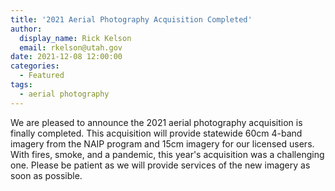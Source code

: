 ```yaml
---
title: '2021 Aerial Photography Acquisition Completed'
author:
  display_name: Rick Kelson
  email: rkelson@utah.gov
date: 2021-12-08 12:00:00
categories:
  - Featured
tags:
  - aerial photography
---
```


We are pleased to announce the 2021 aerial photography acquisition is finally completed. This acquisition will provide statewide 60cm 4-band imagery from the NAIP program and 15cm imagery for our licensed users. With fires, smoke, and a pandemic, this year's acquisition was a challenging one. Please be patient as we will provide services of the new imagery as soon as possible.
